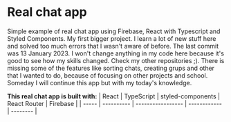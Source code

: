# Real chat app
Simple example of real chat app using Firebase, React with Typescript and Styled Components. My first bigger project. I learn a lot of new stuff here and solved too much errors that I wasn't aware of before. The last commit was 13 January 2023. I won't change anything in my code here because it's good to see how my skills changed. Check my other repositories ;). There is missing some of the features like sorting chats, creating grups and other that I wanted to do, because of focusing on other projects and school. Someday I will continue this app but with my today's knowledge.

**This real chat app is built with:**
| React | TypeScript | styled-components | React Router | Firebase |
| ----- | ---------- | ----------------- | ------------ | -------- |
